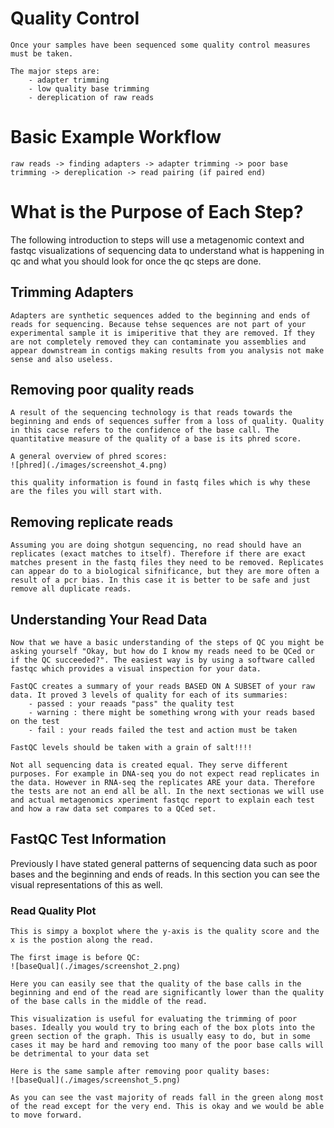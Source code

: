 # Quality Control
```
Once your samples have been sequenced some quality control measures must be taken.

The major steps are:
    - adapter trimming
    - low quality base trimming
    - dereplication of raw reads
```
# Basic Example Workflow
```
raw reads -> finding adapters -> adapter trimming -> poor base trimming -> dereplication -> read pairing (if paired end)
```

# What is the Purpose of Each Step?
The following introduction to steps will use a metagenomic context and fastqc visualizations of sequencing data to understand what is happening in qc and what you should look for once the qc steps are done.

## Trimming Adapters
```
Adapters are synthetic sequences added to the beginning and ends of reads for sequencing. Because tehse sequences are not part of your experimental sample it is imiperitive that they are removed. If they are not completely removed they can contaminate you assemblies and appear downstream in contigs making results from you analysis not make sense and also useless.
```

## Removing poor quality reads
```
A result of the sequencing technology is that reads towards the beginning and ends of sequences suffer from a loss of quality. Quality in this cacse refers to the confidence of the base call. The quantitative measure of the quality of a base is its phred score. 

A general overview of phred scores:
![phred](./images/screenshot_4.png)

this quality information is found in fastq files which is why these are the files you will start with.

```

## Removing replicate reads
```
Assuming you are doing shotgun sequencing, no read should have an replicates (exact matches to itself). Therefore if there are exact matches present in the fastq files they need to be removed. Replicates can appear do to a biological sifnificance, but they are more often a result of a pcr bias. In this case it is better to be safe and just remove all duplicate reads.
```
## Understanding Your Read Data
```
Now that we have a basic understanding of the steps of QC you might be asking yourself "Okay, but how do I know my reads need to be QCed or if the QC succeeded?". The easiest way is by using a software called fastqc which provides a visual inspection for your data. 

FastQC creates a summary of your reads BASED ON A SUBSET of your raw data. It proved 3 levels of quality for each of its summaries:
    - passed : your reaads "pass" the quality test
    - warning : there might be something wrong with your reads based on the test
    - fail : your reads failed the test and action must be taken

FastQC levels should be taken with a grain of salt!!!!

Not all sequencing data is created equal. They serve different purposes. For example in DNA-seq you do not expect read replicates in the data. However in RNA-seq the replicates ARE your data. Therefore the tests are not an end all be all. In the next sectionas we will use and actual metagenomics xperiment fastqc report to explain each test and how a raw data set compares to a QCed set.
```
## FastQC Test Information
Previously I have stated general patterns of sequencing data such as poor bases and the beginning and ends of reads. In this section you can see the visual representations of this as well.
### Read Quality Plot
```
This is simpy a boxplot where the y-axis is the quality score and the x is the postion along the read.

The first image is before QC:
![baseQual](./images/screenshot_2.png)

Here you can easily see that the quality of the base calls in the beginning and end of the read are significantly lower than the quality of the base calls in the middle of the read.

This visualization is useful for evaluating the trimming of poor bases. Ideally you would try to bring each of the box plots into the green section of the graph. This is usually easy to do, but in some cases it may be hard and removing too many of the poor base calls will be detrimental to your data set

Here is the same sample after removing poor quality bases:
![baseQual](./images/screenshot_5.png)

As you can see the vast majority of reads fall in the green along most of the read except for the very end. This is okay and we would be able to move forward.
```

### 
